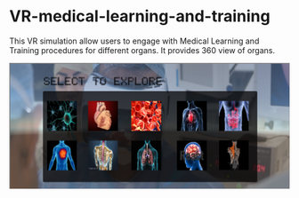# VR-medical-learning-and-training

This VR simulation allow users to engage with Medical Learning and Training procedures for different organs.
It provides 360 view of organs.


![Screenshot](ss3.png)
